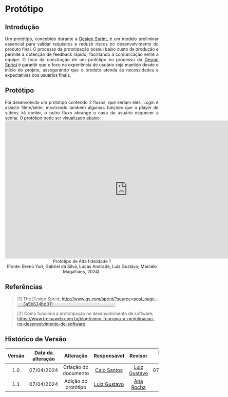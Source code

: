 # Protótipo

## Introdução

<div align='justify'>
Um protótipo, concebido durante a <a href="https://unbarqdsw2024-1.github.io/2024.1_G4_My_Video/#/Base/1.1.AbordagemNaoEspecifica">Design Sprint</a>, é um modelo preliminar essencial para validar requisitos e reduzir riscos no desenvolvimento do produto final. O processo da prototipação possui baixo custo de produção e permite a obtenção de feedback rápido, facilitando a comunicação entre a equipe. O foco da construção de um protótipo no processo da <a href="https://unbarqdsw2024-1.github.io/2024.1_G4_My_Video/#/Base/1.1.AbordagemNaoEspecifica">Design Sprint</a> é garantir que o foco na experiência do usuário seja mantido desde o início do projeto, assegurando que o produto atenda às necessidades e expectativas dos usuários finais.
</div>

## Protótipo

<div align="justify">
Foi desenvolvido um protótipo contendo 2 fluxos, que seriam eles, Login e assistir filme/série, mostrando também algumas funções que o player de vídeos irá conter, o outro fluxo abrange o caso do usuário esquecer a senha. O protótipo pode ser visualizado abaixo:
</div>

<iframe style="border: 1px solid rgba(0, 0, 0, 0.1);" width="800" height="450" src="https://www.figma.com/embed?embed_host=share&url=https%3A%2F%2Fwww.figma.com%2Fproto%2FyornysbXo6tzhGPbo0GS2k%2FMyVideo---Arquitetura%3Ftype%3Ddesign%26node-id%3D1-4%26t%3DOOrib65rF4N1cmUD-1%26scaling%3Dcontain%26page-id%3D0%253A1%26mode%3Ddesign" allowfullscreen></iframe>

<div align="center">Protótipo de Alta fidelidade 1 </br> (Fonte: Breno Yuri, Gabriel da Silva, Lucas Andrade, Luiz Gustavo, Marcelo Magalhães, 2024).</div>

## Referências

> [1] The Design Sprint; http://www.gv.com/sprint/?source=post_page-----3a5b634bd311--------------------------------

> [2] Como funciona a prototipação no desenvolvimento de software;  https://www.treinaweb.com.br/blog/como-funciona-a-prototipacao-no-desenvolvimento-de-software

## Histórico de Versão

| Versão | Data da alteração |             Alteração             |                   Responsável                   |                     Revisor                     | Data de revisão |
| :----: | :---------------: | :-------------------------------: | :---------------------------------------------: | :---------------------------------------------: | :-------------: |
|  1.0   |    07/04/2024     |         Criação do documento      | [Caio Santos](https://github.com/caiobsantos)     | [Luiz Gustavo](https://github.com/Luiz-GL-Campos) | 07/04/2024 |
|  1.1   |    07/04/2024     |         Adição do protótipo       | [Luiz Gustavo](https://github.com/Luiz-GL-Campos) | [Ana Rocha](https://github.com/anaaroch) | 07/04 |